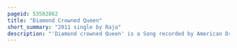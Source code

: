 ```yaml
---
pageid: 53502862
title: "Diamond Crowned Queen"
short_summary: "2011 single by Raja"
description: "'Diamond crowned Queen' is a Song recorded by American Drag Queen Raja, which was released on May 3, 2011, through the Record Label Citrusonic Flavor Recordings. This was shortly after he was crowned the Winner of the third Season of the Reality - Competition - Seriesrupaul's Drag Race. Raja and Anthony Garza wrote the single in Collaboration with its Producers eddie Amador and Josh Peace. Raja said he recorded the Song to show the close Link between Drag and Music and his Desire to experiment with the Medium. It is a neo-pop Song with Lyrics revolving around Sexuality backed by an electronic Beat it. The Song was noted by Music Critics for its Combination of Pop Music, Techno, and electro Music."
---
```

